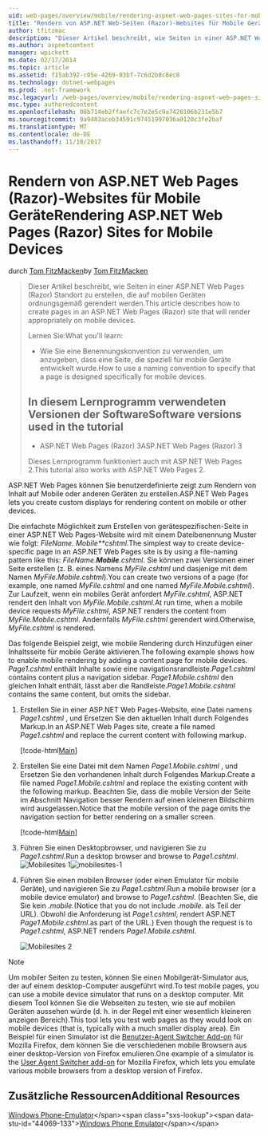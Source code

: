```yaml
---
uid: web-pages/overview/mobile/rendering-aspnet-web-pages-sites-for-mobile-devices
title: "Rendern von ASP.NET Web-Seiten (Razor)-Websites für Mobile Geräte | Microsoft Docs"
author: tfitzmac
description: "Dieser Artikel beschreibt, wie Seiten in einer ASP.NET Web Pages (Razor) Standort zu erstellen, die auf mobilen Geräten ordnungsgemäß gerendert werden. Sie lernen: Vorgehensweise Sie..."
ms.author: aspnetcontent
manager: wpickett
ms.date: 02/17/2014
ms.topic: article
ms.assetid: f15ab392-c05e-4269-83bf-7c6d2b8c8ec8
ms.technology: dotnet-webpages
ms.prod: .net-framework
msc.legacyurl: /web-pages/overview/mobile/rendering-aspnet-web-pages-sites-for-mobile-devices
msc.type: authoredcontent
ms.openlocfilehash: 08b714eb2ffaefc7c7e2e5c9a7428106b231e5b7
ms.sourcegitcommit: 9a9483aceb34591c97451997036a9120c3fe2baf
ms.translationtype: MT
ms.contentlocale: de-DE
ms.lasthandoff: 11/10/2017
---
```

<a name="rendering-aspnet-web-pages-razor-sites-for-mobile-devices"></a><span data-ttu-id="44069-104">Rendern von ASP.NET Web Pages (Razor)-Websites für Mobile Geräte</span><span class="sxs-lookup"><span data-stu-id="44069-104">Rendering ASP.NET Web Pages (Razor) Sites for Mobile Devices</span></span>
====================
<span data-ttu-id="44069-105">durch [Tom FitzMacken](https://github.com/tfitzmac)</span><span class="sxs-lookup"><span data-stu-id="44069-105">by [Tom FitzMacken](https://github.com/tfitzmac)</span></span>

> <span data-ttu-id="44069-106">Dieser Artikel beschreibt, wie Seiten in einer ASP.NET Web Pages (Razor) Standort zu erstellen, die auf mobilen Geräten ordnungsgemäß gerendert werden.</span><span class="sxs-lookup"><span data-stu-id="44069-106">This article describes how to create pages in an ASP.NET Web Pages (Razor) site that will render appropriately on mobile devices.</span></span>
> 
> <span data-ttu-id="44069-107">Lernen Sie:</span><span class="sxs-lookup"><span data-stu-id="44069-107">What you'll learn:</span></span>
> 
> - <span data-ttu-id="44069-108">Wie Sie eine Benennungskonvention zu verwenden, um anzugeben, dass eine Seite, die speziell für mobile Geräte entwickelt wurde.</span><span class="sxs-lookup"><span data-stu-id="44069-108">How to use a naming convention to specify that a page is designed specifically for mobile devices.</span></span>
>   
> 
> ## <a name="software-versions-used-in-the-tutorial"></a><span data-ttu-id="44069-109">In diesem Lernprogramm verwendeten Versionen der Software</span><span class="sxs-lookup"><span data-stu-id="44069-109">Software versions used in the tutorial</span></span>
> 
> 
> - <span data-ttu-id="44069-110">ASP.NET Web Pages (Razor) 3</span><span class="sxs-lookup"><span data-stu-id="44069-110">ASP.NET Web Pages (Razor) 3</span></span>
>   
> 
> <span data-ttu-id="44069-111">Dieses Lernprogramm funktioniert auch mit ASP.NET Web Pages 2.</span><span class="sxs-lookup"><span data-stu-id="44069-111">This tutorial also works with ASP.NET Web Pages 2.</span></span>


<span data-ttu-id="44069-112">ASP.NET Web Pages können Sie benutzerdefinierte zeigt zum Rendern von Inhalt auf Mobile oder anderen Geräten zu erstellen.</span><span class="sxs-lookup"><span data-stu-id="44069-112">ASP.NET Web Pages lets you create custom displays for rendering content on mobile or other devices.</span></span>

<span data-ttu-id="44069-113">Die einfachste Möglichkeit zum Erstellen von gerätespezifischen-Seite in einer ASP.NET Web Pages-Website wird mit einem Dateibenennung Muster wie folgt: *FileName.* *Mobile**cshtml*.</span><span class="sxs-lookup"><span data-stu-id="44069-113">The simplest way to create device-specific page in an ASP.NET Web Pages site is by using a file-naming pattern like this: *FileName.**Mobile**.cshtml*.</span></span> <span data-ttu-id="44069-114">Sie können zwei Versionen einer Seite erstellen (z. B. eines Namens *MyFile.cshtml* und dasjenige mit dem Namen *MyFile.Mobile.cshtml*).</span><span class="sxs-lookup"><span data-stu-id="44069-114">You can create two versions of a page (for example, one named *MyFile.cshtml* and one named *MyFile.Mobile.cshtml*).</span></span> <span data-ttu-id="44069-115">Zur Laufzeit, wenn ein mobiles Gerät anfordert *MyFile.cshtml*, ASP.NET rendert den Inhalt von *MyFile.Mobile.cshtml*.</span><span class="sxs-lookup"><span data-stu-id="44069-115">At run time, when a mobile device requests *MyFile.cshtml*, ASP.NET renders the content from *MyFile.Mobile.cshtml*.</span></span> <span data-ttu-id="44069-116">Andernfalls *MyFile.cshtml* gerendert wird.</span><span class="sxs-lookup"><span data-stu-id="44069-116">Otherwise, *MyFile.cshtml* is rendered.</span></span>

<span data-ttu-id="44069-117">Das folgende Beispiel zeigt, wie mobile Rendering durch Hinzufügen einer Inhaltsseite für mobile Geräte aktivieren.</span><span class="sxs-lookup"><span data-stu-id="44069-117">The following example shows how to enable mobile rendering by adding a content page for mobile devices.</span></span> <span data-ttu-id="44069-118">*Page1.cshtml* enthält Inhalte sowie eine navigationsrandleiste.</span><span class="sxs-lookup"><span data-stu-id="44069-118">*Page1.cshtml* contains content plus a navigation sidebar.</span></span> <span data-ttu-id="44069-119">*Page1.Mobile.cshtml* den gleichen Inhalt enthält, lässt aber die Randleiste.</span><span class="sxs-lookup"><span data-stu-id="44069-119">*Page1.Mobile.cshtml* contains the same content, but omits the sidebar.</span></span>

1. <span data-ttu-id="44069-120">Erstellen Sie in einer ASP.NET Web Pages-Website, eine Datei namens *Page1.cshtml* , und Ersetzen Sie den aktuellen Inhalt durch Folgendes Markup.</span><span class="sxs-lookup"><span data-stu-id="44069-120">In an ASP.NET Web Pages site, create a file named *Page1.cshtml* and replace the current content with following markup.</span></span>

    [!code-html[Main](rendering-aspnet-web-pages-sites-for-mobile-devices/samples/sample1.html)]
2. <span data-ttu-id="44069-121">Erstellen Sie eine Datei mit dem Namen *Page1.Mobile.cshtml* , und Ersetzen Sie den vorhandenen Inhalt durch Folgendes Markup.</span><span class="sxs-lookup"><span data-stu-id="44069-121">Create a file named *Page1.Mobile.cshtml* and replace the existing content with the following markup.</span></span> <span data-ttu-id="44069-122">Beachten Sie, dass die mobile Version der Seite im Abschnitt Navigation besser Rendern auf einen kleineren Bildschirm wird ausgelassen.</span><span class="sxs-lookup"><span data-stu-id="44069-122">Notice that the mobile version of the page omits the navigation section for better rendering on a smaller screen.</span></span>

    [!code-html[Main](rendering-aspnet-web-pages-sites-for-mobile-devices/samples/sample2.html)]
3. <span data-ttu-id="44069-123">Führen Sie einen Desktopbrowser, und navigieren Sie zu *Page1.cshtml*.</span><span class="sxs-lookup"><span data-stu-id="44069-123">Run a desktop browser and browse to *Page1.cshtml*.</span></span> <span data-ttu-id="44069-124">![Mobilesites 1](rendering-aspnet-web-pages-sites-for-mobile-devices/_static/image1.png)</span><span class="sxs-lookup"><span data-stu-id="44069-124">![mobilesites-1](rendering-aspnet-web-pages-sites-for-mobile-devices/_static/image1.png)</span></span>
4. <span data-ttu-id="44069-125">Führen Sie einen mobilen Browser (oder einen Emulator für mobile Geräte), und navigieren Sie zu *Page1.cshtml*.</span><span class="sxs-lookup"><span data-stu-id="44069-125">Run a mobile browser (or a mobile device emulator) and browse to *Page1.cshtml*.</span></span> <span data-ttu-id="44069-126">(Beachten Sie, die Sie kein *.mobile.*</span><span class="sxs-lookup"><span data-stu-id="44069-126">(Notice that you do not include *.mobile.*</span></span> <span data-ttu-id="44069-127">als Teil der URL). Obwohl die Anforderung ist *Page1.cshtml*, rendert ASP.NET *Page1.Mobile.cshtml*.</span><span class="sxs-lookup"><span data-stu-id="44069-127">as part of the URL.) Even though the request is to *Page1.cshtml*, ASP.NET renders *Page1.Mobile.cshtml*.</span></span>

    ![Mobilesites 2](rendering-aspnet-web-pages-sites-for-mobile-devices/_static/image2.png)

> [!NOTE]
> <span data-ttu-id="44069-129">Um mobiler Seiten zu testen, können Sie einen Mobilgerät-Simulator aus, der auf einem desktop-Computer ausgeführt wird.</span><span class="sxs-lookup"><span data-stu-id="44069-129">To test mobile pages, you can use a mobile device simulator that runs on a desktop computer.</span></span> <span data-ttu-id="44069-130">Mit diesem Tool können Sie die Webseiten zu testen, wie sie auf mobilen Geräten aussehen würde (d. h. in der Regel mit einer wesentlich kleineren anzeigen Bereich).</span><span class="sxs-lookup"><span data-stu-id="44069-130">This tool lets you test web pages as they would look on mobile devices (that is, typically with a much smaller display area).</span></span> <span data-ttu-id="44069-131">Ein Beispiel für einen Simulator ist die [Benutzer-Agent Switcher Add-on](http://addons.mozilla.org/en-us/firefox/addon/user-agent-switcher/) für Mozilla Firefox, dem können Sie die verschiedenen mobile Browsern aus einer desktop-Version von Firefox emulieren.</span><span class="sxs-lookup"><span data-stu-id="44069-131">One example of a simulator is the [User Agent Switcher add-on](http://addons.mozilla.org/en-us/firefox/addon/user-agent-switcher/) for Mozilla Firefox, which lets you emulate various mobile browsers from a desktop version of Firefox.</span></span>


<a id="Additional_Resources"></a>
## <a name="additional-resources"></a><span data-ttu-id="44069-132">Zusätzliche Ressourcen</span><span class="sxs-lookup"><span data-stu-id="44069-132">Additional Resources</span></span>


<span data-ttu-id="44069-133">[Windows Phone-Emulator](https://msdn.microsoft.com/en-us/library/ff402563(v=VS.92).aspx)</span><span class="sxs-lookup"><span data-stu-id="44069-133">[Windows Phone Emulator](https://msdn.microsoft.com/en-us/library/ff402563(v=VS.92).aspx)</span></span>
